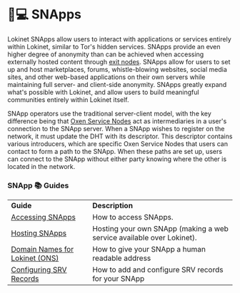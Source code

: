 # 🧑💻 SNApps

Lokinet SNApps allow users to interact with applications or services entirely within Lokinet, similar to Tor's hidden services. SNApps provide an even higher degree of anonymity than can be achieved when accessing externally hosted content through [exit nodes](../exit-nodes.md). SNApps allow for users to set up and host marketplaces, forums, whistle-blowing websites, social media sites, and other web-based applications on their own servers while maintaining full server- and client-side anonymity. SNApps greatly expand what's possible with Lokinet, and allow users to build meaningful communities entirely within Lokinet itself.

SNApp operators use the traditional server-client model, with the key difference being that [Oxen Service Nodes](../../../about-the-oxen-blockchain/oxen-service-nodes.md) act as intermediaries in a user's connection to the SNApp server. When a SNApp wishes to register on the network, it must update the DHT with its descriptor. This descriptor contains various introducers, which are specific Oxen Service Nodes that users can contact to form a path to the SNApp. When these paths are set up, users can connect to the SNApp without either party knowing where the other is located in the network.

### SNApp 📚 Guides

|                                                                   |                                                                       |
| ----------------------------------------------------------------- | --------------------------------------------------------------------- |
| **Guide**                                                         | **Description**                                                       |
| [Accessing SNApps](accessing-snapps.md)                           | How to access SNApps.                                                 |
| [Hosting SNApps](hosting-snapps.md)                               | Hosting your own SNApp (making a web service available over Lokinet). |
| [Domain Names for Lokinet (ONS)](domain-names-for-lokinet-ons.md) | How to give your SNApp a human readable address                       |
| [Configuring SRV Records](configuring-srv-records.md)             | How to add and configure SRV records for your SNApp                   |
